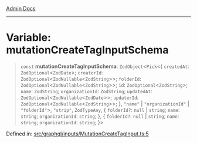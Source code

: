 [Admin Docs](/)

***

# Variable: mutationCreateTagInputSchema

> `const` **mutationCreateTagInputSchema**: `ZodObject`\<`Pick`\<\{ `createdAt`: `ZodOptional`\<`ZodDate`\>; `creatorId`: `ZodOptional`\<`ZodNullable`\<`ZodString`\>\>; `folderId`: `ZodOptional`\<`ZodNullable`\<`ZodString`\>\>; `id`: `ZodOptional`\<`ZodString`\>; `name`: `ZodString`; `organizationId`: `ZodString`; `updatedAt`: `ZodOptional`\<`ZodNullable`\<`ZodDate`\>\>; `updaterId`: `ZodOptional`\<`ZodNullable`\<`ZodString`\>\>; \}, `"name"` \| `"organizationId"` \| `"folderId"`\>, `"strip"`, `ZodTypeAny`, \{ `folderId?`: `null` \| `string`; `name`: `string`; `organizationId`: `string`; \}, \{ `folderId?`: `null` \| `string`; `name`: `string`; `organizationId`: `string`; \}\>

Defined in: [src/graphql/inputs/MutationCreateTagInput.ts:5](https://github.com/Sourya07/talawa-api/blob/2dc82649c98e5346c00cdf926fe1d0bc13ec1544/src/graphql/inputs/MutationCreateTagInput.ts#L5)
